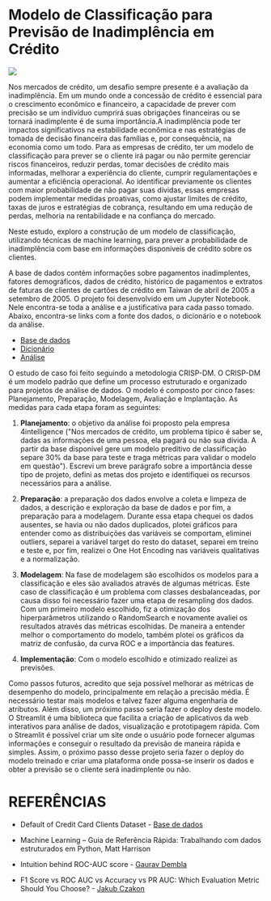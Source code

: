 # Modelo de Classificação para Previsão de Inadimplência em Crédito

![](https://storage.googleapis.com/kaggle-datasets-images/306/666/d68d599bfe6995fa5772df1e82c4e83c/dataset-cover.jpg)


Nos mercados de crédito, um desafio sempre presente é a avaliação da inadimplência. Em um mundo onde a concessão de crédito é essencial para o crescimento econômico e financeiro, a capacidade de prever com precisão se um indivíduo cumprirá suas obrigações financeiras ou se tornará inadimplente é de suma importância.A inadimplência pode ter impactos significativos na estabilidade econômica e nas estratégias de tomada de decisão financeira das famílias e, por consequência, na economia como um todo. Para as empresas de crédito, ter um modelo de classificação para prever se o cliente irá pagar ou não permite gerenciar riscos financeiros, reduzir perdas, tomar decisões de crédito mais informadas, melhorar a experiência do cliente, cumprir regulamentações e aumentar a eficiência operacional. Ao identificar previamente os clientes com maior probabilidade de não pagar suas dívidas, essas empresas podem implementar medidas proativas, como ajustar limites de crédito, taxas de juros e estratégias de cobrança, resultando em uma redução de perdas, melhoria na rentabilidade e na confiança do mercado.

Neste estudo, exploro a construção de um modelo de classificação, utilizando técnicas de machine learning, para prever a probabilidade de inadimplência com base em informações disponíveis de crédito sobre os clientes. 

A base de dados contém informações sobre pagamentos inadimplentes, fatores demográficos, dados de crédito, histórico de pagamentos e extratos de faturas de clientes de cartões de crédito em Taiwan de abril de 2005 a setembro de 2005. O projeto foi desenvolvido em um Jupyter Notebook. Nele encontra-se toda a análise e a justificativa para cada passo tomado. Abaixo, encontra-se links com a fonte dos dados, o dicionário e o notebook da análise.

- [Base de dados](https://www.kaggle.com/datasets/uciml/default-of-credit-card-clients-dataset?resource=download)
- [Dicionário](https://github.com/biancaportela/4intelligence/blob/main/case_2/dados/dicionario.md)
- [Análise](https://github.com/biancaportela/4intelligence/blob/main/case_2/case.ipynb)

O estudo de caso foi feito seguindo a metodologia CRISP-DM. O CRISP-DM é um modelo padrão que define um processo estruturado e organizado para projetos de análise de dados. O modelo é composto por cinco fases: Planejamento, Preparação, Modelagem, Avaliação e Implantação. As medidas para cada etapa foram as seguintes:

1. **Planejamento**: o objetivo da análise foi proposto pela empresa 4intelligence ("Nos mercados de crédito, um problema típico é saber se, dadas as 
informações de uma pessoa, ela pagará ou não sua dívida. A partir da base disponível gere um modelo preditivo de classificação separe 30% da base para teste e traga métricas para validar o modelo em questão"). Escrevi um breve parágrafo sobre a importância desse tipo de projeto, defini as metas dos projeto e identifiquei os recursos necessários para a análise.

2. **Preparação**: a preparação dos dados envolve a coleta e limpeza de dados, a descrição e exploração da base de dados e por fim, a preparação para a modelagem. Durante essa etapa chequei os dados ausentes, se havia ou não dados duplicados, plotei gráficos para entender como as distribuições das variáveis se comportam, eliminei outliers, separei a variável target do resto do dataset, separei em treino e teste e, por fim, realizei o One Hot Encoding nas variáveis qualitativas e a normalização. 

3. **Modelagem**: Na fase de modelagem são escolhidos os modelos para a classificação e eles são avaliados através de algumas métricas. Este caso de classificação é um problema com classes desbalanceadas, por causa disso foi necessário fazer uma etapa de resampling dos dados. Com um primeiro modelo escolhido, fiz a otimização dos hiperparâmetros utilizando o RandomSearch e novamente avaliei os resultados através das métricas escolhidas. De maneira a entender melhor o comportamento do modelo, também plotei os gráficos da matriz de confusão, da curva ROC e a importância das features.

4. **Implementação**: Com o modelo escolhido e otimizado realizei as previsões. 


Como passos futuros, acredito que seja possível melhorar as métricas de desempenho do modelo, principalmente em relação a precisão média. É necessário testar mais modelos e talvez fazer alguma engenharia de atributos. Além disso, um próximo passo seria fazer o deploy deste modelo. O Streamlit é uma biblioteca que facilita a criação de aplicativos da web interativos para análise de dados, visualização e prototipagem rápida. Com o Streamlit é possível criar um site onde o usuário pode fornecer algumas informações e conseguir o resultado da previsão de maneira rápida e simples. Assim, o próximo passo desse projeto seria fazer o deploy do modelo treinado e criar uma plataforma onde possa-se inserir os dados e obter a previsão se o cliente será inadimplente ou não. 

# REFERÊNCIAS

 - Default of Credit Card Clients Dataset - [Base de dados](https://www.kaggle.com/datasets/uciml/default-of-credit-card-clients-dataset?resource=download)

 - Machine Learning – Guia de Referência Rápida: Trabalhando com dados estruturados em Python, Matt Harrison

- Intuition behind ROC-AUC score - [Gaurav Dembla](https://towardsdatascience.com/intuition-behind-roc-auc-score-1456439d1f30)

- F1 Score vs ROC AUC vs Accuracy vs PR AUC: Which Evaluation Metric Should You Choose? - [Jakub Czakon](https://neptune.ai/blog/f1-score-accuracy-roc-auc-pr-auc)